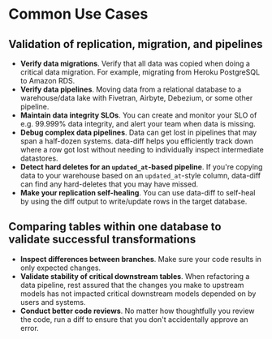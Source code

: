 # Common Use Cases

## Validation of replication, migration, and pipelines
- **Verify data migrations**. Verify that all data was copied when doing a critical data migration. For example, migrating from Heroku PostgreSQL to Amazon RDS.
- **Verify data pipelines**. Moving data from a relational database to a warehouse/data lake with Fivetran, Airbyte, Debezium, or some other pipeline.
- **Maintain data integrity SLOs**. You can create and monitor your SLO of e.g. 99.999% data integrity, and alert your team when data is missing.
- **Debug complex data pipelines**. Data can get lost in pipelines that may span a half-dozen systems. data-diff helps you efficiently track down where a row got lost without needing to individually inspect intermediate datastores.
- **Detect hard deletes for an `updated_at`-based pipeline**. If you're copying data to your warehouse based on an `updated_at`-style column, data-diff can find any hard-deletes that you may have missed.
- **Make your replication self-healing**. You can use data-diff to self-heal by using the diff output to write/update rows in the target database.

## Comparing tables within one database to validate successful transformations
- **Inspect differences between branches**. Make sure your code results in only expected changes.
- **Validate stability of critical downstream tables**. When refactoring a data pipeline, rest assured that the changes you make to upstream models has not impacted critical downstream models depended on by users and systems.
- **Conduct better code reviews**. No matter how thoughtfully you review the code, run a diff to ensure that you don't accidentally approve an error.